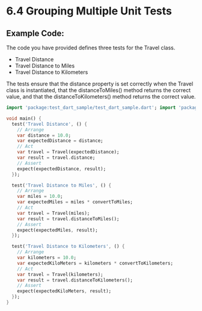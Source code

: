 # 6.4 Grouping Multiple Unit Tests

## Example Code:

The code you have provided defines three tests for the Travel class. 
* Travel Distance
* Travel Distance to Miles
* Travel Distance to Kilometers

The tests ensure that the distance property is set correctly when the Travel class is instantiated, that the distanceToMiles() method returns the correct value, and that the distanceToKilometers() method returns the correct value.

```dart
import 'package:test_dart_sample/test_dart_sample.dart'; import 'package:test/test.dart';

void main() {
  test('Travel Distance', () {
    // Arrange
    var distance = 10.0;
    var expectedDistance = distance;
    // Act
    var travel = Travel(expectedDistance);
    var result = travel.distance;
    // Assert
    expect(expectedDistance, result);
  });

  test('Travel Distance to Miles', () {
    // Arrange
    var miles = 10.0;
    var expectedMiles = miles * convertToMiles;
    // Act
    var travel = Travel(miles);
    var result = travel.distanceToMiles();
    // Assert
    expect(expectedMiles, result);
  });

  test('Travel Distance to Kilometers', () {
    // Arrange
    var kilometers = 10.0;
    var expectedKiloMeters = kilometers * convertToKilometers;
    // Act
    var travel = Travel(kilometers);
    var result = travel.distanceToKilometers();
    // Assert
    expect(expectedKiloMeters, result);
  });
}
```
